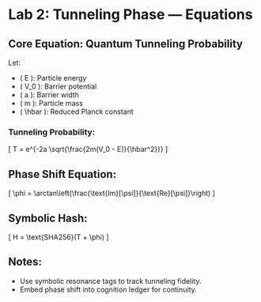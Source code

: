# Lab 2: Tunneling Phase — Equations

## Core Equation: Quantum Tunneling Probability

Let:
- \( E \): Particle energy
- \( V_0 \): Barrier potential
- \( a \): Barrier width
- \( m \): Particle mass
- \( \hbar \): Reduced Planck constant

### Tunneling Probability:


\[
T = e^{-2a \sqrt{\frac{2m(V_0 - E)}{\hbar^2}}}
\]



## Phase Shift Equation:


\[
\phi = \arctan\left(\frac{\text{Im}[\psi]}{\text{Re}[\psi]}\right)
\]



## Symbolic Hash:


\[
H = \text{SHA256}(T + \phi)
\]



## Notes:
- Use symbolic resonance tags to track tunneling fidelity.
- Embed phase shift into cognition ledger for continuity.
